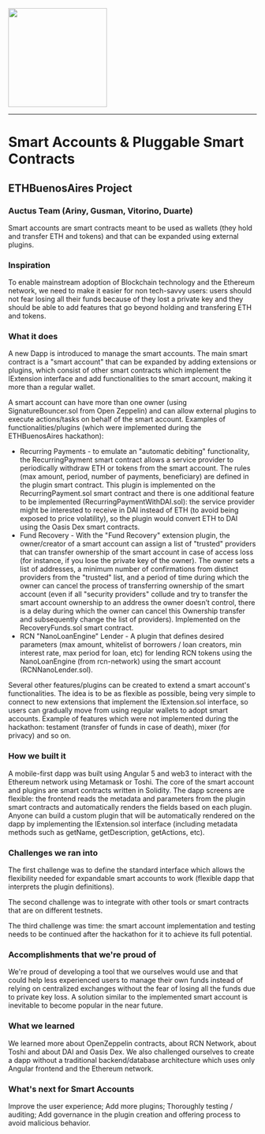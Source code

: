 <img src="http://dl.auctus.org/img/logos/auctus_logo.png" width="200px" >

---

# Smart Accounts & Pluggable Smart Contracts 
## ETHBuenosAires Project
### Auctus Team (Ariny, Gusman, Vitorino, Duarte)

Smart accounts are smart contracts meant to be used as wallets (they hold and transfer ETH and tokens) and that can be expanded using external plugins.

### Inspiration
To enable mainstream adoption of Blockchain technology and the Ethereum network, we need to make it easier for non tech-savvy users: users should not fear losing all their funds because of they lost a private key and they should be able to add features that go beyond holding and transfering ETH and tokens.

### What it does
A new Dapp is introduced to manage the smart accounts. The main smart contract is a "smart account" that can be expanded by adding extensions or plugins, which consist of other smart contracts which implement the IExtension interface and add functionalities to the smart account, making it more than a regular wallet.

A smart account can have more than one owner (using SignatureBouncer.sol from Open Zeppelin) and can allow external plugins to execute actions/tasks on behalf of the smart account. Examples of functionalities/plugins (which were implemented during the ETHBuenosAires hackathon):

* Recurring Payments - to emulate an "automatic debiting" functionality, the RecurringPayment smart contract allows a service provider to periodically withdraw ETH or tokens from the smart account. The rules (max amount, period, number of payments, beneficiary) are defined in the plugin smart contract. This plugin is implemented on the RecurringPayment.sol smart contract and there is one additional feature to be implemented (RecurringPaymentWithDAI.sol): the service provider might be interested to receive in DAI instead of ETH (to avoid being exposed to price volatility), so the plugin would convert ETH to DAI using the Oasis Dex smart contracts.
* Fund Recovery - With the "Fund Recovery" extension plugin, the owner/creator of a smart account can assign a list of "trusted" providers that can transfer ownership of the smart account in case of access loss (for instance, if you lose the private key of the owner). The owner sets a list of addresses, a minimum number of confirmations from distinct providers from the "trusted" list, and a period of time during which the owner can cancel the process of transferring ownership of the smart account (even if all "security providers" collude and try to transfer the smart account ownership to an address the owner doesn’t control, there is a delay during which the owner can cancel this Ownership transfer and subsequently change the list of providers). Implemented on the RecoveryFunds.sol smart contract.
* RCN "NanoLoanEngine" Lender - A plugin that defines desired parameters (max amount, whitelist of borrowers / loan creators, min interest rate, max period for loan, etc) for lending RCN tokens using the NanoLoanEngine (from rcn-network) using the smart account (RCNNanoLender.sol).

Several other features/plugins can be created to extend a smart account's functionalities. The idea is to be as flexible as possible, being very simple to connect to new extensions that implement the IExtension.sol interface, so users can gradually move from using regular wallets to adopt smart accounts. Example of features which were not implemented during the hackathon: testament (transfer of funds in case of death), mixer (for privacy) and so on.

### How we built it
A mobile-first dapp was built using Angular 5 and web3 to interact with the Ethereum network using Metamask or Toshi. The core of the smart account and plugins are smart contracts written in Solidity. The dapp screens are flexible: the frontend reads the metadata and parameters from the plugin smart contracts and automatically renders the fields based on each plugin. Anyone can build a custom plugin that will be automatically rendered on the dapp by implementing the IExtension.sol interface (including metadata methods such as getName, getDescription, getActions, etc).

### Challenges we ran into
The first challenge was to define the standard interface which allows the flexibility needed for expandable smart accounts to work (flexible dapp that interprets the plugin definitions).

The second challenge was to integrate with other tools or smart contracts that are on different testnets. 

The third challenge was time: the smart account implementation and testing needs to be continued after the hackathon for it to achieve its full potential.

### Accomplishments that we're proud of
We're proud of developing a tool that we ourselves would use and that could help less experienced users to manage their own funds instead of relying on centralized exchanges without the fear of losing all the funds due to private key loss. A solution similar to the implemented smart account is inevitable to become popular in the near future.

### What we learned
We learned more about OpenZeppelin contracts, about RCN Network, about Toshi and about DAI and Oasis Dex.
We also challenged ourselves to create a dapp without a traditional backend/database architecture which uses only Angular frontend and the Ethereum network.

### What's next for Smart Accounts
Improve the user experience;
Add more plugins;
Thoroughly testing / auditing;
Add governance in the plugin creation and offering process to avoid malicious behavior.